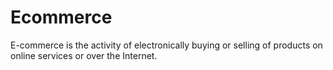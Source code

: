 # Ecommerce
E-commerce is the activity of electronically buying or selling of products on online services or over the Internet.
